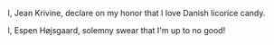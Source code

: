 I, Jean Krivine, declare on my honor that I love Danish licorice candy.

I, Espen Højsgaard, solemny swear that I'm up to no good!

